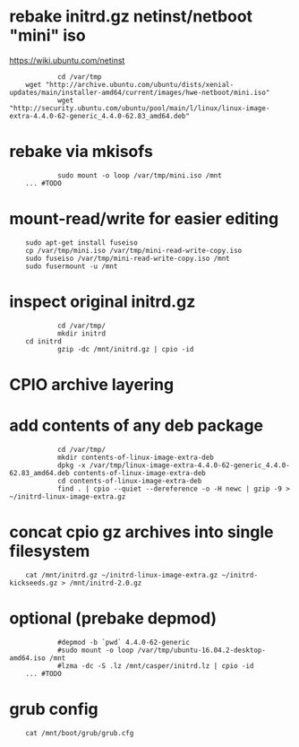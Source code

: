 # rebake initrd.gz netinst/netboot "mini" iso

https://wiki.ubuntu.com/netinst

				cd /var/tmp
        wget "http://archive.ubuntu.com/ubuntu/dists/xenial-updates/main/installer-amd64/current/images/hwe-netboot/mini.iso"
				wget "http://security.ubuntu.com/ubuntu/pool/main/l/linux/linux-image-extra-4.4.0-62-generic_4.4.0-62.83_amd64.deb"

# rebake via mkisofs

				sudo mount -o loop /var/tmp/mini.iso /mnt
        ... #TODO

# mount-read/write for easier editing

        sudo apt-get install fuseiso
        cp /var/tmp/mini.iso /var/tmp/mini-read-write-copy.iso
        sudo fuseiso /var/tmp/mini-read-write-copy.iso /mnt
        sudo fusermount -u /mnt

# inspect original initrd.gz

				cd /var/tmp/
				mkdir initrd
        cd initrd
				gzip -dc /mnt/initrd.gz | cpio -id 

# CPIO archive layering

# add contents of any deb package

				cd /var/tmp/
				mkdir contents-of-linux-image-extra-deb
				dpkg -x /var/tmp/linux-image-extra-4.4.0-62-generic_4.4.0-62.83_amd64.deb contents-of-linux-image-extra-deb
				cd contents-of-linux-image-extra-deb
				find . | cpio --quiet --dereference -o -H newc | gzip -9 > ~/initrd-linux-image-extra.gz

# concat cpio gz archives into single filesystem

        cat /mnt/initrd.gz ~/initrd-linux-image-extra.gz ~/initrd-kickseeds.gz > /mnt/initrd-2.0.gz

# optional (prebake depmod)

				#depmod -b `pwd` 4.4.0-62-generic
				#sudo mount -o loop /var/tmp/ubuntu-16.04.2-desktop-amd64.iso /mnt
				#lzma -dc -S .lz /mnt/casper/initrd.lz | cpio -id
        ... #TODO

# grub config

        cat /mnt/boot/grub/grub.cfg
